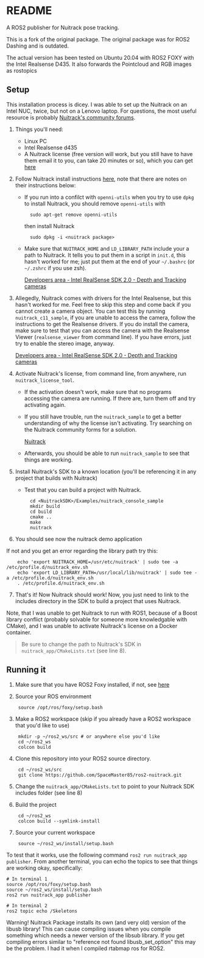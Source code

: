 README
======
A ROS2 publisher for Nuitrack pose tracking. 

This is a fork of the original package. The original package was for ROS2 Dashing and is outdated. 

The actual version has been tested on Ubuntu 20.04 with ROS2 FOXY with the Intel Realsense D435. It also forwards the Pointcloud and RGB images as rostopics


Setup
-----

This installation process is dicey.  I was able to set up the Nuitrack on an Intel NUC, twice, but not on a Lenovo laptop.  For questions, the most useful resource is probably [Nuitrack's community forums](https://community.nuitrack.com/).

1. Things you'll need:
    - Linux PC
    - Intel Realsense d435
    - A Nuitrack license (free version will work, but you still have to have them email it to you, can take 20 minutes or so), which you can get [here](https://nuitrack.com/)
2. Follow Nuitrack install instructions [here](http://download.3divi.com/Nuitrack/doc/Installation_page.html#install_ubuntu_sec), note that there are notes on their instructions below:
    - If you run into a confilct with `openni-utils` when you try to use `dpkg` to install Nuitrack, you should remove `openni-utils` with

            sudo apt-get remove openni-utils

        then install Nuitrack

            sudo dpkg -i <nuitrack package>

    - Make sure that `NUITRACK_HOME` and `LD_LIBRARY_PATH` include your a path to Nuitrack.  It tells you to put them in a script in `init.d`, this hasn't worked for me; just put them at the end of your `~/.bashrc` (or `~/.zshrc` if you use zsh).

        [Developers area - Intel RealSense SDK 2.0 - Depth and Tracking cameras](https://www.intelrealsense.com/developers/)

3. Allegedly, Nuitrack comes with drivers for the Intel Realsense, but this hasn't worked for me.  Feel free to skip this step and come back if you cannot create a camera object.  You can test this by running `nuitrack_c11_sample`, if you are unable to access the camera, follow the instructions to get the Realsense drivers.  If you do install the camera, make sure to test that you can access the camera with the Realsense Viewer (`realsense_viewer` from command line).  If you have errors, just try to enable the stereo image, anyway.

    [Developers area - Intel RealSense SDK 2.0 - Depth and Tracking cameras](https://www.intelrealsense.com/developers/)

4. Activate Nuitrack's license, from command line, from anywhere, run `nuitrack_license_tool`.
    - If the activation doesn't work, make sure that no programs accessing the camera are running.  If there are, turn them off and try activating again.
    - If you still have trouble, run the `nuitrack_sample` to get a better understanding of why the license isn't activating.  Try searching on the Nuitrack community forms for a solution.

        [Nuitrack](https://community.nuitrack.com/)

    - Afterwards, you should be able to run `nuitrack_sample` to see that things are working.
5. Install Nuitrack's SDK to a known location (you'll be referencing it in any project that builds with Nuitrack)
    - Test that you can build a project with Nuitrack.

            cd <NuitrackSDK>/Examples/nuitrack_console_sample
            mkdir build
            cd build
            cmake ..
            make
            nuitrack

6. You should see now the nuitrack demo application

If not and you get an error regarding the library path try this:

        echo 'export NUITRACK_HOME=/usr/etc/nuitrack' | sudo tee -a /etc/profile.d/nuitrack_env.sh
        echo 'export LD_LIBRARY_PATH=/usr/local/lib/nuitrack' | sudo tee -a /etc/profile.d/nuitrack_env.sh
        . /etc/profile.d/nuitrack_env.sh


7. That's it!  Now Nuitrack should work!  Now, you just need to link to the includes directory in the SDK to build a project that uses Nuitrack.

Note, that I was unable to get Nuitrack to run with ROS1, because of a Boost library conflict (probably solvable for someone more knowledgable with CMake), and I was unable to activate Nuitrack's license on a Docker container.

> Be sure to change the path to Nuitrack's SDK in `nuitrack_app/CMakeLists.txt` (see line 8).


Running it
----------

1. Make sure that you have ROS2 Foxy installed, if not, see [here](https://index.ros.org/doc/ros2/Installation/)

1. Source your ROS environment

        source /opt/ros/foxy/setup.bash

1. Make a ROS2 workspace (skip if you already have a ROS2 workspace that you'd like to use)

        mkdir -p ~/ros2_ws/src # or anywhere else you'd like
        cd ~/ros2_ws
        colcon build

1. Clone this repository into your ROS2 source directory.

        cd ~/ros2_ws/src
        git clone https://github.com/SpaceMaster85/ros2-nuitrack.git

1. Change the `nuitrack_app/CMakeLists.txt` to point to your Nuitrack SDK includes folder (see line 8)

1. Build the project

        cd ~/ros2_ws
        colcon build --symlink-install

1. Source your current workspace

        source ~/ros2_ws/install/setup.bash

To test that it works, use the following command `ros2 run nuitrack_app publisher`.  From another terminal, you can echo the topics to see that things are working okay, specifically:

    # In terminal 1
    source /opt/ros/foxy/setup.bash
    source ~/ros2_ws/install/setup.bash
    ros2 run nuitrack_app publisher
    
    # In terminal 2
    ros2 topic echo /Skeletons
    
    
Warning!
Nuitrack Package installs its own (and very old) version of the libusb library! This can cause compiling issues when you compile something which needs a newer version of the libsub library. If you get compiling errors similar to "reference not found libusb_set_option" this may be the problem. I had it when I compiled rtabmap ros for ROS2.
